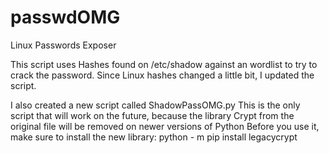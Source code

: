 # passwdOMG
Linux Passwords Exposer

This script uses Hashes found on /etc/shadow against an wordlist to try to crack the password.
Since Linux hashes changed a little bit, I updated the script.

I also created a new script called ShadowPassOMG.py
This is the only script that will work on the future, because the library Crypt from the original file will be removed on newer versions of Python
Before you use it, make sure to install the new library: python - m pip install legacycrypt
